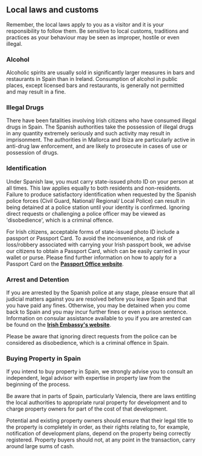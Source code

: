 ## Local laws and customs

Remember, the local laws apply to you as a visitor and it is your responsibility to follow them. Be sensitive to local customs, traditions and practices as your behaviour may be seen as improper, hostile or even illegal.

### **Alcohol**

Alcoholic spirits are usually sold in significantly larger measures in bars and restaurants in Spain than in Ireland. Consumption of alcohol in public places, except licensed bars and restaurants, is generally not permitted and may result in a fine.

### **Illegal Drugs**

There have been fatalities involving Irish citizens who have consumed illegal drugs in Spain. The Spanish authorities take the possession of illegal drugs in any quantity extremely seriously and such activity may result in imprisonment. The authorities in Mallorca and Ibiza are particularly active in anti-drug law enforcement, and are likely to prosecute in cases of use or possession of drugs.

### **Identification**

Under Spanish law, you must carry state-issued photo ID on your person at all times. This law applies equally to both residents and non-residents. Failure to produce satisfactory identification when requested by the Spanish police forces (Civil Guard, National/ Regional/ Local Police) can result in being detained at a police station until your identity is confirmed. Ignoring direct requests or challenging a police officer may be viewed as 'disobedience', which is a criminal offence.

For Irish citizens, acceptable forms of state-issued photo ID include a passport or Passport Card. To avoid the inconvenience, and risk of loss/robbery associated with carrying your Irish passport book, we advise our citizens to obtain a Passport Card, which can be easily carried in your wallet or purse. Please find further information on how to apply for a Passport Card on the [**Passport Office website**](/en/greatbritain/london/contact/passport-queries/).

### **Arrest and Detention**

If you are arrested by the Spanish police at any stage, please ensure that all judicial matters against you are resolved before you leave Spain and that you have paid any fines. Otherwise, you may be detained when you come back to Spain and you may incur further fines or even a prison sentence. Information on consular assistance available to you if you are arrested can be found on the [**Irish Embassy's website**](/en/spain/madrid/).

Please be aware that ignoring direct requests from the police can be considered as disobedience, which is a criminal offence in Spain.

### **Buying Property in Spain**

If you intend to buy property in Spain, we strongly advise you to consult an independent, legal advisor with expertise in property law from the beginning of the process.

Be aware that in parts of Spain, particularly Valencia, there are laws entitling the local authorities to appropriate rural property for development and to charge property owners for part of the cost of that development.

Potential and existing property owners should ensure that their legal title to the property is completely in order, as their rights relating to, for example, notification of development plans, depend on the property being correctly registered. Property buyers should not, at any point in the transaction, carry around large sums of cash.